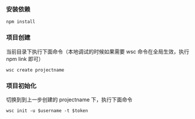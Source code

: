 
### 安装依赖

```
npm install 
```

### 项目创建

当前目录下执行下面命令（本地调试的时候如果需要 wsc 命令在全局生效，执行 npm link 即可）

```
wsc create projectname
```

### 项目初始化

切换到到上一步创建的 projectname 下，执行下面命令

```
wsc init -u $username -t $token
```

